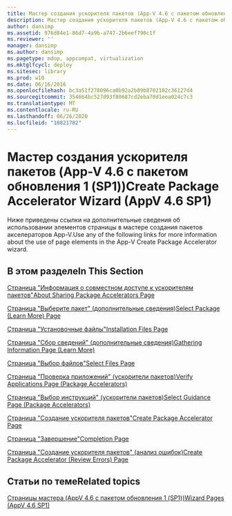 ```yaml
---
title: Мастер создания ускорителя пакетов (App-V 4.6 с пакетом обновления 1 (SP1))
description: Мастер создания ускорителя пакетов (App-V 4.6 с пакетом обновления 1 (SP1))
author: dansimp
ms.assetid: 976d84e1-86d7-4a9b-a747-2b6eef790c1f
ms.reviewer: ''
manager: dansimp
ms.author: dansimp
ms.pagetype: mdop, appcompat, virtualization
ms.mktglfcycl: deploy
ms.sitesec: library
ms.prod: w10
ms.date: 06/16/2016
ms.openlocfilehash: bc3a51f278096ca0b92a2b89b8702102c36127d4
ms.sourcegitcommit: 354664bc527d93f80687cd2eba70d1eea024c7c3
ms.translationtype: MT
ms.contentlocale: ru-RU
ms.lasthandoff: 06/26/2020
ms.locfileid: "10821782"
---
```

# <span data-ttu-id="b4d70-103">Мастер создания ускорителя пакетов (App-V 4.6 с пакетом обновления 1 (SP1))</span><span class="sxs-lookup"><span data-stu-id="b4d70-103">Create Package Accelerator Wizard (AppV 4.6 SP1)</span></span>


<span data-ttu-id="b4d70-104">Ниже приведены ссылки на дополнительные сведения об использовании элементов страницы в мастере создания пакетов акселераторов App-V.</span><span class="sxs-lookup"><span data-stu-id="b4d70-104">Use any of the following links for more information about the use of page elements in the App-V Create Package Accelerator wizard.</span></span>

## <span data-ttu-id="b4d70-105">В этом разделе</span><span class="sxs-lookup"><span data-stu-id="b4d70-105">In This Section</span></span>


<a href="" id="about-sharing-package-accelerators-page"></a>[<span data-ttu-id="b4d70-106">Страница "Информация о совместном доступе к ускорителям пакетов"</span><span class="sxs-lookup"><span data-stu-id="b4d70-106">About Sharing Package Accelerators Page</span></span>](about-sharing-package-accelerators-page.md)  

<a href="" id="select-package--learn-more--page"></a>[<span data-ttu-id="b4d70-107">Страница "Выберите пакет" (дополнительные сведения)</span><span class="sxs-lookup"><span data-stu-id="b4d70-107">Select Package (Learn More) Page</span></span>](select-package--learn-more--page.md)  

<a href="" id="installation-files-page"></a>[<span data-ttu-id="b4d70-108">Страница "Установочные файлы"</span><span class="sxs-lookup"><span data-stu-id="b4d70-108">Installation Files Page</span></span>](installation-files-page.md)  

<a href="" id="gathering-information-page--learn-more-"></a>[<span data-ttu-id="b4d70-109">Страница "Сбор сведений" (дополнительные сведения)</span><span class="sxs-lookup"><span data-stu-id="b4d70-109">Gathering Information Page (Learn More)</span></span>](gathering-information-page--learn-more-.md)  

<a href="" id="select-files-page"></a>[<span data-ttu-id="b4d70-110">Страница "Выбор файлов"</span><span class="sxs-lookup"><span data-stu-id="b4d70-110">Select Files Page</span></span>](select-files-page.md)  

<a href="" id="verify-applications-page--package-accelerators-"></a>[<span data-ttu-id="b4d70-111">Страница "Проверка приложений" (ускорители пакетов)</span><span class="sxs-lookup"><span data-stu-id="b4d70-111">Verify Applications Page (Package Accelerators)</span></span>](verify-applications-page--package-accelerators-.md)  

<a href="" id="select-guidance-page--package-accelerators-"></a>[<span data-ttu-id="b4d70-112">Страница "Выбор инструкций" (ускорители пакетов)</span><span class="sxs-lookup"><span data-stu-id="b4d70-112">Select Guidance Page (Package Accelerators)</span></span>](select-guidance-page--package-accelerators-.md)  

<a href="" id="create-package-accelerator-page"></a>[<span data-ttu-id="b4d70-113">Страница "Создание ускорителя пакетов"</span><span class="sxs-lookup"><span data-stu-id="b4d70-113">Create Package Accelerator Page</span></span>](create-package-accelerator-page.md)  

<a href="" id="completion-page"></a>[<span data-ttu-id="b4d70-114">Страница "Завершение"</span><span class="sxs-lookup"><span data-stu-id="b4d70-114">Completion Page</span></span>](completion-page.md)  

<a href="" id="create-package-accelerator--review-errors--page"></a>[<span data-ttu-id="b4d70-115">Страница "Создание ускорителя пакетов" (анализ ошибок)</span><span class="sxs-lookup"><span data-stu-id="b4d70-115">Create Package Accelerator (Review Errors) Page</span></span>](create-package-accelerator--review-errors--page.md)  

## <span data-ttu-id="b4d70-116">Статьи по теме</span><span class="sxs-lookup"><span data-stu-id="b4d70-116">Related topics</span></span>


[<span data-ttu-id="b4d70-117">Страницы мастера (AppV 4.6 с пакетом обновления 1 (SP1))</span><span class="sxs-lookup"><span data-stu-id="b4d70-117">Wizard Pages (AppV 4.6 SP1)</span></span>](wizard-pages--appv-46-sp1-.md)

 

 





